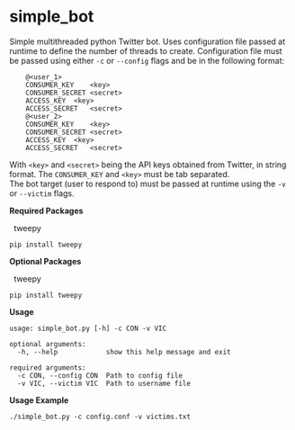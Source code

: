 # simple_bot

Simple multithreaded python Twitter bot.  Uses configuration file passed at runtime to define the number of threads to create.  Configuration file must be passed using either `-c` or `--config` flags and be in the following format:
```
	@<user_1>
	CONSUMER_KEY	<key>
	CONSUMER_SECRET	<secret>
	ACCESS_KEY	<key>
	ACCESS_SECRET	<secret>
	@<user_2>
	CONSUMER_KEY	<key>
	CONSUMER_SECRET	<secret>
	ACCESS_KEY	<key>
	ACCESS_SECRET	<secret>
```
With `<key>` and `<secret>` being the API keys obtained from Twitter, in string format.  The `CONSUMER_KEY` and `<key>` must be tab separated.<br />
The bot target (user to respond to) must be passed at runtime using the `-v` or `--victim` flags.<br />

**Required Packages**

&nbsp;&nbsp;tweepy
```
pip install tweepy
```

**Optional Packages**

&nbsp;&nbsp;tweepy
```
pip install tweepy
```

**Usage**
```
usage: simple_bot.py [-h] -c CON -v VIC

optional arguments:
  -h, --help            show this help message and exit

required arguments:
  -c CON, --config CON  Path to config file
  -v VIC, --victim VIC  Path to username file
```

**Usage Example**
```
./simple_bot.py -c config.conf -v victims.txt
```
